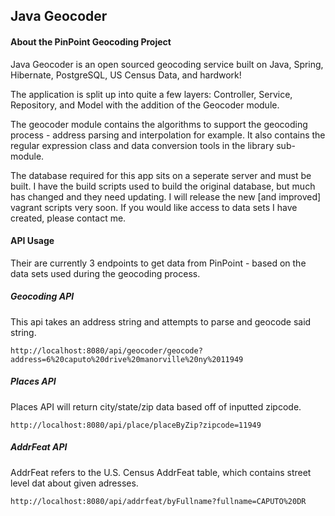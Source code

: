 <h2>Java Geocoder</h2>

<h4>About the PinPoint Geocoding Project</h4>
Java Geocoder is an open sourced geocoding service built on Java, Spring, Hibernate, PostgreSQL, US Census Data, and hardwork! 

The application is split up into quite a few layers: Controller, Service, Repository, and Model with the addition of the  Geocoder module.

The geocoder module contains the algorithms to support the geocoding process - address parsing and  interpolation for example. It also contains the regular expression class and data conversion tools in the library sub-module. 

The database required for this app sits on a seperate server and must be built. I have the build scripts used to build the original database, but much has changed and they need updating. I will release the new [and improved] vagrant scripts very soon. If you would like access to data sets I have created, please contact me.

<h4>API Usage</h4>
Their are currently 3 endpoints to get data from PinPoint - based on the data sets used during the geocoding process. 

<h5>Geocoding API</h5>
This api takes an address string and attempts to parse and geocode said string.

    http://localhost:8080/api/geocoder/geocode?address=6%20caputo%20drive%20manorville%20ny%2011949
<h5>Places API</h5>
Places API will return city/state/zip data based off of inputted zipcode.

    http://localhost:8080/api/place/placeByZip?zipcode=11949
<h5>AddrFeat API</h5>
AddrFeat refers to the U.S. Census AddrFeat table, which contains street level dat about given adresses. 

    http://localhost:8080/api/addrfeat/byFullname?fullname=CAPUTO%20DR
    
